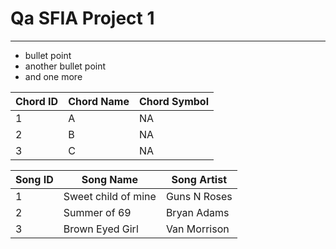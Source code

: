 # Qa SFIA Project 1
---

* bullet point
* another bullet point
* and one more

|Chord ID|Chord Name|Chord Symbol|
|---|---|---|
|1|A|NA|
|2|B|NA|
|3|C|NA|

|Song ID|Song Name|Song Artist|
|---|---|---|
|1|Sweet child of mine|Guns N Roses|
|2|Summer of 69|Bryan Adams|
|3|Brown Eyed Girl|Van Morrison|


